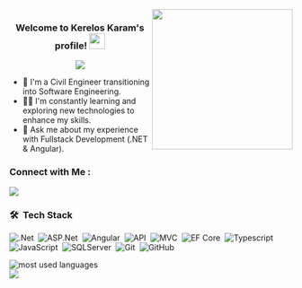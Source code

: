 
<img width="250" align="right" src="https://c.tenor.com/_DOBjnGspYAAAAAM/code-coding.gif">

<h3 align="center">
  Welcome to Kerelos Karam's profile!
  <img src="https://media.giphy.com/media/hvRJCLFzcasrR4ia7z/giphy.gif" width="28">
</h3>

<!-- Typing SVG by DenverCoder1 - https://github.com/DenverCoder1/readme-typing-svg -->
<p align="center">
  <a href="https://github.com/DenverCoder1/readme-typing-svg"><img src="https://readme-typing-svg.herokuapp.com/?lines=Fullstack%20%20Developer;Always%20learning%20new%20things&font=Fira%20Code&center=true&width=440&height=45&color=f75c7e&vCenter=true&size=22"></a>
</p> 

- 🏢 I'm a Civil Engineer transitioning into Software Engineering.
- 👨‍💻 I'm constantly learning and exploring new technologies to enhance my skills.
- 💬 Ask me about my experience with Fullstack Development (.NET & Angular).



### Connect with Me :

<a href="https://www.linkedin.com/in/kerelos-karam" target="_blank"><img src="https://img.shields.io/badge/Kerelos%20Karam-0077B5?style=for-the-badge&logo=Linkedin&logoColor=white"/></a>

### 🛠 &nbsp;Tech Stack
![.Net](https://img.shields.io/badge/-.Net%20Core-05122A?style=flat&logo=dotnet)&nbsp;
![ASP.Net](https://img.shields.io/badge/-ASP.Net-05122A?style=flat&logo=dotnet)&nbsp;
![Angular](https://img.shields.io/badge/-Angular-05122A?style=flat&logo=Angular)&nbsp;
![API](https://img.shields.io/badge/-API-05122A?style=flat&logo=API)&nbsp;
![MVC](https://img.shields.io/badge/-MVC-05122A?style=flat&logo=MVC)&nbsp;
![EF Core](https://img.shields.io/badge/-EFCore-05122A?style=flat&logo=ef)&nbsp;
![Typescript](https://img.shields.io/badge/-Typescript-05122A?style=flat&logo=Typescript)&nbsp;
![JavaScript](https://img.shields.io/badge/-JavaScript-05122A?style=flat&logo=JavaScript)&nbsp;
![SQLServer](https://img.shields.io/badge/-SQLServer-05122A?style=flat&logo=SQLServer&logo=SQLServer)&nbsp;
![Git](https://img.shields.io/badge/-Git-05122A?style=flat&logo=git)&nbsp;
![GitHub](https://img.shields.io/badge/-GitHub-05122A?style=flat&logo=github)&nbsp;






<img align="left" src="https://github-readme-stats.vercel.app/api/top-langs?username=KerelosKaram&show_icons=true&locale=en&layout=compact&theme=radical" alt="most used languages" />
<br>
<a href="https://komarev.com/ghpvc/?username=KerelosKaram&style=for-the-badge">
    <img src="https://komarev.com/ghpvc/?username=KerelosKaram&style=for-the-badge">
</a>
